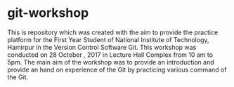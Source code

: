 # git-workshop

This is repository which was created with the  aim to provide the practice platform for the First Year Student of National Institute of Technology, Hamirpur
in the Version Control Software Git. This workshop was conducted on 28 October , 2017 in Lecture Hall Complex from 10 am to 5pm.
The main aim of the workshop was to provide an introduction and provide an hand on experience of the Git by practicing various 
command of the Git.
